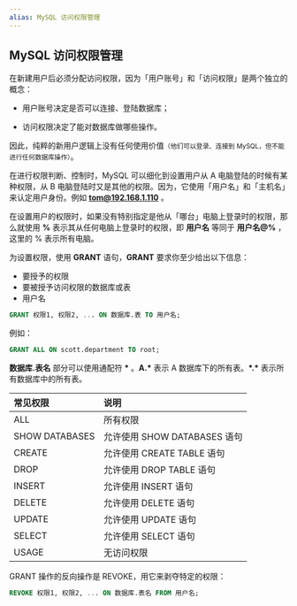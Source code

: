 ```yaml
---
alias: MySQL 访问权限管理
---
```


## MySQL 访问权限管理

在新建用户后必须分配访问权限，因为「用户账号」和「访问权限」是两个独立的概念：

- 用户账号决定是否可以连接、登陆数据库；

- 访问权限决定了能对数据库做哪些操作。

因此，纯粹的新用户逻辑上没有任何使用价值<small>（他们可以登录、连接到 MySQL，但不能进行任何数据库操作）</small>。

在进行权限判断、控制时，MySQL 可以细化到设置用户从 A 电脑登陆的时候有某种权限，从 B 电脑登陆时又是其他的权限。因为，它使用「用户名」和「主机名」来认定用户身份。例如 **tom@192.168.1.110** 。


在设置用户的权限时，如果没有特别指定是他从「哪台」电脑上登录时的权限，那么就使用 **%** 表示其从任何电脑上登录时的权限，即 **用户名** 等同于 **用户名@%** ，这里的 % 表示所有电脑。

为设置权限，使用 **GRANT** 语句，**GRANT** 要求你至少给出以下信息：

- 要授予的权限
- 要被授予访问权限的数据库或表
- 用户名

``` sql
GRANT 权限1, 权限2, ... ON 数据库.表 TO 用户名;
```

例如：

```sql
GRANT ALL ON scott.department TO root;
```

**数据库.表名** 部分可以使用通配符 **\*** 。**A.\*** 表示 A 数据库下的所有表。**\*.\*** 表示所有数据库中的所有表。

| 常见权限 | 说明 |
| :- | :- |
| ALL | 所有权限 |
| SHOW DATABASES | 允许使用 SHOW DATABASES 语句 |
| CREATE | 允许使用 CREATE TABLE 语句 |
| DROP   | 允许使用 DROP TABLE 语句 |
| INSERT | 允许使用 INSERT 语句 |
| DELETE | 允许使用 DELETE 语句 |
| UPDATE | 允许使用 UPDATE 语句 |
| SELECT | 允许使用 SELECT 语句 |
| USAGE  | 无访问权限 |

GRANT 操作的反向操作是 REVOKE，用它来剥夺特定的权限：

``` sql
REVOKE 权限1, 权限2, ... ON 数据库.表名 FROM 用户名;
```




